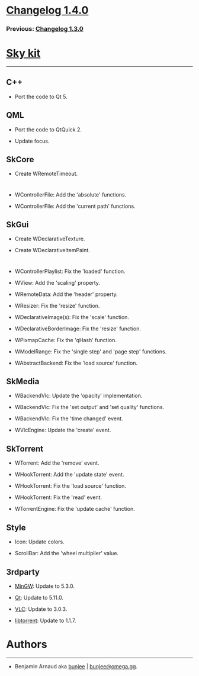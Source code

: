 # [Changelog 1.4.0](http://omega.gg/Sky/changes/1.4.0.html)

### Previous: [Changelog 1.3.0](1.3.0.html)

# [Sky kit](http://omega.gg/Sky)
---

## C++

- Port the code to Qt 5.


## QML

- Port the code to QtQuick 2.

- Update focus.


## SkCore

- Create WRemoteTimeout.

#

- WControllerFile: Add the 'absolute' functions.

- WControllerFile: Add the 'current path' functions.


## SkGui

- Create WDeclarativeTexture.

- Create WDeclarativeItemPaint.

#

- WControllerPlaylist: Fix the 'loaded' function.

- WView: Add the 'scaling' property.

- WRemoteData: Add the 'header' property.

- WResizer: Fix the 'resize' function.

- WDeclarativeImage(s): Fix the 'scale' function.

- WDeclarativeBorderImage: Fix the 'resize' function.

- WPixmapCache: Fix the 'qHash' function.

- WModelRange: Fix the 'single step' and 'page step' functions.

- WAbstractBackend: Fix the 'load source' function.


## SkMedia

- WBackendVlc: Update the 'opacity' implementation.

- WBackendVlc: Fix the 'set output' and 'set quality' functions.

- WBackendVlc: Fix the 'time changed' event.

- WVlcEngine: Update the 'create' event.


## SkTorrent

- WTorrent: Add the 'remove' event.

- WHookTorrent: Add the 'update state' event.

- WHookTorrent: Fix the 'load source' function.

- WHookTorrent: Fix the 'read' event.

- WTorrentEngine: Fix the 'update cache' function.


## Style

- Icon: Update colors.

- ScrollBar: Add the 'wheel multiplier' value.


## 3rdparty

- [MinGW](https://sourceforge.net/projects/mingw): Update to 5.3.0.

- [Qt](http://download.qt.io/official_releases/qt): Update to 5.11.0.

- [VLC](http://github.com/videolan/vlc): Update to 3.0.3.

- [libtorrent](http://github.com/arvidn/libtorrent): Update to 1.1.7.


# Authors
---

- Benjamin Arnaud aka [bunjee](http://bunjee.me) | <bunjee@omega.gg>.
